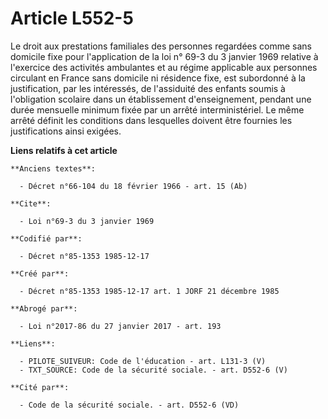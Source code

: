 # Article L552-5

Le droit aux prestations familiales des personnes regardées comme sans domicile fixe pour l'application de la loi n° 69-3 du
3 janvier 1969 relative à l'exercice des activités ambulantes et au régime applicable aux personnes circulant en France sans
domicile ni résidence fixe, est subordonné à la justification, par les intéressés, de l'assiduité des enfants soumis à
l'obligation scolaire dans un établissement d'enseignement, pendant une durée mensuelle minimum fixée par un arrêté
interministériel. Le même arrêté définit les conditions dans lesquelles doivent être fournies les justifications ainsi
exigées.

**Liens relatifs à cet article**

	**Anciens textes**:

	  - Décret n°66-104 du 18 février 1966 - art. 15 (Ab)

	**Cite**:

	  - Loi n°69-3 du 3 janvier 1969

	**Codifié par**:

	  - Décret n°85-1353 1985-12-17

	**Créé par**:

	  - Décret n°85-1353 1985-12-17 art. 1 JORF 21 décembre 1985

	**Abrogé par**:

	  - Loi n°2017-86 du 27 janvier 2017 - art. 193

	**Liens**:

	  - PILOTE_SUIVEUR: Code de l'éducation - art. L131-3 (V)
	  - TXT_SOURCE: Code de la sécurité sociale. - art. D552-6 (V)

	**Cité par**:

	  - Code de la sécurité sociale. - art. D552-6 (VD)
